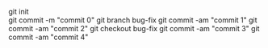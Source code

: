 git init<br>
git commit -m "commit 0"
git branch bug-fix
git commit -am "commit 1"
git commit -am "commit 2"
git checkout bug-fix
git commit -am "commit 3"
git commit -am "commit 4"
